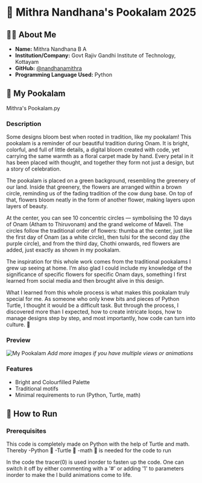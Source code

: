 # 🪷 Mithra Nandhana's Pookalam 2025

## 👨‍💻 About Me
- **Name:** Mithra Nandhana B A 
- **Institution/Company:** Govt Rajiv Gandhi Institute of Technology, Kottayam 
- **GitHub:** [@nandhanamithra](https://github.com/nandhanamithra)
- **Programming Language Used:** Python 

## 🎨 My Pookalam
Mithra's Pookalam.py

### Description
Some designs bloom best when rooted in tradition, like my pookalam! 
This pookalam is a reminder of our beautiful tradition during Onam.
It is bright, colorful, and full of little details, a digital bloom created with code, yet carrying the same warmth as a floral carpet made by hand. Every petal in it has been placed with thought, and together they form not just a design, but a story of celebration.

The pookalam is placed on a green background, resembling the greenery of our land. Inside that greenery, the flowers are arranged within a brown circle, reminding us of the fading tradition of the cow dung base. On top of that, flowers bloom neatly in the form of another flower, making layers upon layers of beauty.

At the center, you can see 10 concentric circles — symbolising the 10 days of Onam (Atham to Thiruvonam) and the grand welcome of Maveli. The circles follow the traditional order of flowers: thumba at the center, just like the first day of Onam (as a white circle), then tulsi for the second day (the purple circle), and from the third day, Chothi onwards, red flowers are added,  just exactly as shown in my pookalam.

The inspiration for this whole work comes from the traditional pookalams I grew up seeing at home. I’m also glad I could include my knowledge of the significance of specific flowers for specific Onam days, something I first learned from social media and then brought alive in this design.

What I learned from this whole process is what makes this pookalam truly special for me. As someone who only knew bits and pieces of Python Turtle, I thought it would be a difficult task. But through the process, I discovered more than I expected, how to create intricate loops, how to manage designs step by step, and most importantly, how code can turn into culture. 🌺

### Preview
![My Pookalam](output/pookalam-preview.png)
*Add more images if you have multiple views or animations*

### Features
- Bright and Colourfilled Palette
- Traditional motifs
- Minimal requirements to run (Python, Turtle, math)

## 🚀 How to Run

### Prerequisites
This code is completely made on Python with the help of Turtle and math. Thereby 
-Python 🐍
-Turtle  🐢
-math 🧮 is needed for the code to run

In the code the tracer(0) is used inorder to fasten up the code. One can switch it off by either commenting with a '#' or adding '1' to parameters inorder to make the I build animations come to life.
```bash


